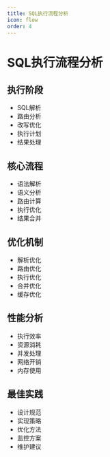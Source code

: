 ```yaml
---
title: SQL执行流程分析
icon: flow
order: 4
---
```


# SQL执行流程分析

## 执行阶段
- SQL解析
- 路由分析
- 改写优化
- 执行计划
- 结果处理

## 核心流程
- 语法解析
- 语义分析
- 路由计算
- 执行优化
- 结果合并

## 优化机制
- 解析优化
- 路由优化
- 执行优化
- 合并优化
- 缓存优化

## 性能分析
- 执行效率
- 资源消耗
- 并发处理
- 网络开销
- 内存使用

## 最佳实践
- 设计规范
- 实现策略
- 优化方法
- 监控方案
- 维护建议
